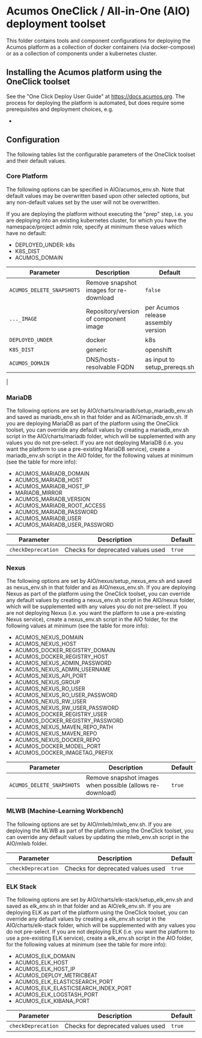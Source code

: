 <!---
.. ===============LICENSE_START=======================================================
.. Acumos CC-BY-4.0
.. ===================================================================================
.. Copyright (C) 2018 AT&T Intellectual Property & Tech Mahindra. All rights reserved.
.. ===================================================================================
.. This Acumos documentation file is distributed by AT&T and Tech Mahindra
.. under the Creative Commons Attribution 4.0 International License (the "License");
.. you may not use this file except in compliance with the License.
.. You may obtain a copy of the License at
..
..      http://creativecommons.org/licenses/by/4.0
..
.. This file is distributed on an "AS IS" BASIS,
.. WITHOUT WARRANTIES OR CONDITIONS OF ANY KIND, either express or implied.
.. See the License for the specific language governing permissions and
.. limitations under the License.
.. ===============LICENSE_END=========================================================
-->

# Acumos OneClick / All-in-One (AIO) deployment toolset

This folder contains tools and component configurations for deploying the Acumos
platform as a collection of docker containers (via docker-compose) or as a
collection of components under a kubernetes cluster.

## Installing the Acumos platform using the OneClick toolset

See the "One Click Deploy User Guide" at https://docs.acumos.org. The process
for deploying the platform is automated, but does require some prerequisites and
deployment choices, e.g.

*

## Configuration

The following tables list the configurable parameters of the OneClick toolset
and their default values.

### Core Platform

The following options can be specified in AIO/acumos_env.sh. Note that default
values may be overwritten based upon other selected options, but any non-default
values set by the user will not be overwritten.

If you are deploying the platform without executing the "prep" step, i.e. you
are deploying into an existing kubernetes cluster, for which you have the
namespace/project admin role, specify at minimum these values which have no
default:

* DEPLOYED_UNDER: k8s
* K8S_DIST
* ACUMOS_DOMAIN

| Parameter                         | Description                            | Default                                   |
| --------------------------------- | -------------------------------------- | ----------------------------------------- |
| `ACUMOS_DELETE_SNAPSHOTS`         | Remove snapshot images for re-download | `false`                                   |
| `..._IMAGE`                       | Repository/version of component image  | per Acumos release assembly version       |
| `DEPLOYED_UNDER`                  | docker|k8s                             | none (set per host OS)                    |
| `K8S_DIST`                        | generic|openshift                      | none (set per host OS)                    |
| `ACUMOS_DOMAIN`                   | DNS/hosts-resolvable FQDN              | as input to setup_prereqs.sh              |
| 


### MariaDB

The following options are set by AIO/charts/mariadb/setup_mariadb_env.sh and
saved as mariadb_env.sh in that folder and as AIO/mariadb_env.sh. If you are
deploying MariaDB as part of the platform using the OneClick toolset, you can
override any default values by creating a mariadb_env.sh script in the
AIO/charts/mariadb folder, which will be supplemented with any values you do
not pre-select. If you are not deploying MariaDB (i.e. you want the platform
to use a pre-existing MariaDB service), create a mariadb_env.sh script in the
AIO folder, for the following values at minimum (see the table for more info):

* ACUMOS_MARIADB_DOMAIN
* ACUMOS_MARIADB_HOST
* ACUMOS_MARIADB_HOST_IP
* MARIADB_MIRROR
* ACUMOS_MARIADB_VERSION
* ACUMOS_MARIADB_ROOT_ACCESS
* ACUMOS_MARIADB_PASSWORD
* ACUMOS_MARIADB_USER
* ACUMOS_MARIADB_USER_PASSWORD

| Parameter                         | Description                          | Default                                   |
| --------------------------------- | ------------------------------------ | ----------------------------------------- |
| `checkDeprecation`                | Checks for deprecated values used    | `true`                                 

### Nexus

The following options are set by AIO/nexus/setup_nexus_env.sh and saved as
nexus_env.sh in that folder and as AIO/nexus_env.sh. If you are deploying
Nexus as part of the platform using the OneClick toolset, you can override any
default values by creating a nexus_env.sh script in the AIO/nexus folder, which
will be supplemented with any values you do not pre-select. If you are not
deploying Nexus (i.e. you want the platform to use a pre-existing Nexus service),
create a nexus_env.sh script in the AIO folder, for the following values at
minimum (see the table for more info):

* ACUMOS_NEXUS_DOMAIN
* ACUMOS_NEXUS_HOST
* ACUMOS_DOCKER_REGISTRY_DOMAIN
* ACUMOS_DOCKER_REGISTRY_HOST
* ACUMOS_NEXUS_ADMIN_PASSWORD
* ACUMOS_NEXUS_ADMIN_USERNAME
* ACUMOS_NEXUS_API_PORT
* ACUMOS_NEXUS_GROUP
* ACUMOS_NEXUS_RO_USER
* ACUMOS_NEXUS_RO_USER_PASSWORD
* ACUMOS_NEXUS_RW_USER
* ACUMOS_NEXUS_RW_USER_PASSWORD
* ACUMOS_DOCKER_REGISTRY_USER
* ACUMOS_DOCKER_REGISTRY_PASSWORD
* ACUMOS_NEXUS_MAVEN_REPO_PATH
* ACUMOS_NEXUS_MAVEN_REPO
* ACUMOS_NEXUS_DOCKER_REPO
* ACUMOS_DOCKER_MODEL_PORT
* ACUMOS_DOCKER_IMAGETAG_PREFIX

| Parameter                         | Description                          | Default                                   |
| --------------------------------- | ------------------------------------ | ----------------------------------------- |
| `ACUMOS_DELETE_SNAPSHOTS`         | Remove snapshot images when possible (allows re-download) | `true`                                 

### MLWB (Machine-Learning Workbench)

The following options are set by AIO/mlwb/mlwb_env.sh. If you are deploying the
MLWB as part of the platform using the OneClick toolset, you can override any
default values by updating the mlwb_env.sh script in the AIO/mlwb folder.

| Parameter                         | Description                          | Default                                   |
| --------------------------------- | ------------------------------------ | ----------------------------------------- |
| `checkDeprecation`                | Checks for deprecated values used    | `true`                                 


### ELK Stack

The following options are set by AIO/charts/elk-stack/setup_elk_env.sh and
saved as elk_env.sh in that folder and as AIO/elk_env.sh. If you are deploying
ELK as part of the platform using the OneClick toolset, you can override any
default values by creating a elk_env.sh script in the AIO/charts/elk-stack folder,
which will be supplemented with any values you do not pre-select. If you are not
deploying ELK (i.e. you want the platform to use a pre-existing ELK service),
create a elk_env.sh script in the AIO folder, for the following values at
minimum (see the table for more info):

* ACUMOS_ELK_DOMAIN
* ACUMOS_ELK_HOST
* ACUMOS_ELK_HOST_IP
* ACUMOS_DEPLOY_METRICBEAT
* ACUMOS_ELK_ELASTICSEARCH_PORT
* ACUMOS_ELK_ELASTICSEARCH_INDEX_PORT
* ACUMOS_ELK_LOGSTASH_PORT
* ACUMOS_ELK_KIBANA_PORT

| Parameter                         | Description                          | Default                                   |
| --------------------------------- | ------------------------------------ | ----------------------------------------- |
| `checkDeprecation`                | Checks for deprecated values used    | `true`                                 




